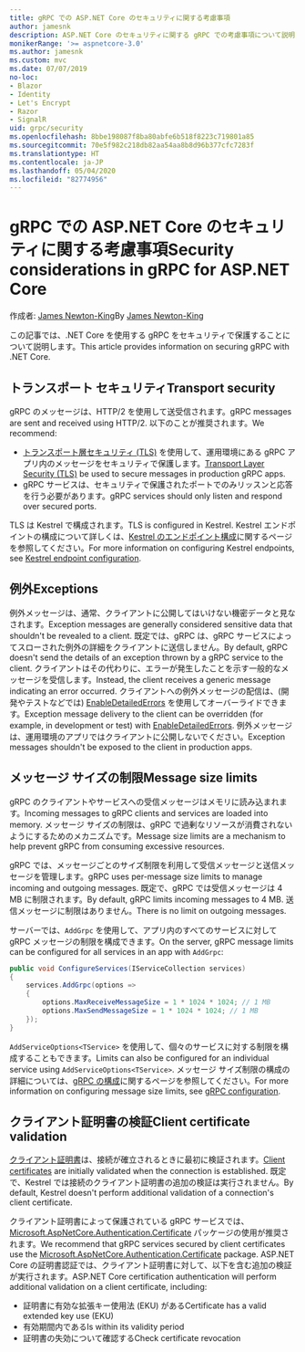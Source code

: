 ```yaml
---
title: gRPC での ASP.NET Core のセキュリティに関する考慮事項
author: jamesnk
description: ASP.NET Core のセキュリティに関する gRPC での考慮事項について説明します。
monikerRange: '>= aspnetcore-3.0'
ms.author: jamesnk
ms.custom: mvc
ms.date: 07/07/2019
no-loc:
- Blazor
- Identity
- Let's Encrypt
- Razor
- SignalR
uid: grpc/security
ms.openlocfilehash: 8bbe198087f8ba80abfe6b518f8223c719801a85
ms.sourcegitcommit: 70e5f982c218db82aa54aa8b8d96b377cfc7283f
ms.translationtype: HT
ms.contentlocale: ja-JP
ms.lasthandoff: 05/04/2020
ms.locfileid: "82774956"
---
```

# <a name="security-considerations-in-grpc-for-aspnet-core"></a><span data-ttu-id="036e3-103">gRPC での ASP.NET Core のセキュリティに関する考慮事項</span><span class="sxs-lookup"><span data-stu-id="036e3-103">Security considerations in gRPC for ASP.NET Core</span></span>

<span data-ttu-id="036e3-104">作成者: [James Newton-King](https://twitter.com/jamesnk)</span><span class="sxs-lookup"><span data-stu-id="036e3-104">By [James Newton-King](https://twitter.com/jamesnk)</span></span>

<span data-ttu-id="036e3-105">この記事では、.NET Core を使用する gRPC をセキュリティで保護することについて説明します。</span><span class="sxs-lookup"><span data-stu-id="036e3-105">This article provides information on securing gRPC with .NET Core.</span></span>

## <a name="transport-security"></a><span data-ttu-id="036e3-106">トランスポート セキュリティ</span><span class="sxs-lookup"><span data-stu-id="036e3-106">Transport security</span></span>

<span data-ttu-id="036e3-107">gRPC のメッセージは、HTTP/2 を使用して送受信されます。</span><span class="sxs-lookup"><span data-stu-id="036e3-107">gRPC messages are sent and received using HTTP/2.</span></span> <span data-ttu-id="036e3-108">以下のことが推奨されます。</span><span class="sxs-lookup"><span data-stu-id="036e3-108">We recommend:</span></span>

* <span data-ttu-id="036e3-109">[トランスポート層セキュリティ (TLS)](https://tools.ietf.org/html/rfc5246) を使用して、運用環境にある gRPC アプリ内のメッセージをセキュリティで保護します。</span><span class="sxs-lookup"><span data-stu-id="036e3-109">[Transport Layer Security (TLS)](https://tools.ietf.org/html/rfc5246) be used to secure messages in production gRPC apps.</span></span>
* <span data-ttu-id="036e3-110">gRPC サービスは、セキュリティで保護されたポートでのみリッスンと応答を行う必要があります。</span><span class="sxs-lookup"><span data-stu-id="036e3-110">gRPC services should only listen and respond over secured ports.</span></span>

<span data-ttu-id="036e3-111">TLS は Kestrel で構成されます。</span><span class="sxs-lookup"><span data-stu-id="036e3-111">TLS is configured in Kestrel.</span></span> <span data-ttu-id="036e3-112">Kestrel エンドポイントの構成について詳しくは、[Kestrel のエンドポイント構成](xref:fundamentals/servers/kestrel#endpoint-configuration)に関するページを参照してください。</span><span class="sxs-lookup"><span data-stu-id="036e3-112">For more information on configuring Kestrel endpoints, see [Kestrel endpoint configuration](xref:fundamentals/servers/kestrel#endpoint-configuration).</span></span>

## <a name="exceptions"></a><span data-ttu-id="036e3-113">例外</span><span class="sxs-lookup"><span data-stu-id="036e3-113">Exceptions</span></span>

<span data-ttu-id="036e3-114">例外メッセージは、通常、クライアントに公開してはいけない機密データと見なされます。</span><span class="sxs-lookup"><span data-stu-id="036e3-114">Exception messages are generally considered sensitive data that shouldn't be revealed to a client.</span></span> <span data-ttu-id="036e3-115">既定では、gRPC は、gRPC サービスによってスローされた例外の詳細をクライアントに送信しません。</span><span class="sxs-lookup"><span data-stu-id="036e3-115">By default, gRPC doesn't send the details of an exception thrown by a gRPC service to the client.</span></span> <span data-ttu-id="036e3-116">クライアントはその代わりに、エラーが発生したことを示す一般的なメッセージを受信します。</span><span class="sxs-lookup"><span data-stu-id="036e3-116">Instead, the client receives a generic message indicating an error occurred.</span></span> <span data-ttu-id="036e3-117">クライアントへの例外メッセージの配信は、(開発やテストなどでは) [EnableDetailedErrors](xref:grpc/configuration#configure-services-options) を使用してオーバーライドできます。</span><span class="sxs-lookup"><span data-stu-id="036e3-117">Exception message delivery to the client can be overridden (for example, in development or test) with [EnableDetailedErrors](xref:grpc/configuration#configure-services-options).</span></span> <span data-ttu-id="036e3-118">例外メッセージは、運用環境のアプリではクライアントに公開しないでください。</span><span class="sxs-lookup"><span data-stu-id="036e3-118">Exception messages shouldn't be exposed to the client in production apps.</span></span>

## <a name="message-size-limits"></a><span data-ttu-id="036e3-119">メッセージ サイズの制限</span><span class="sxs-lookup"><span data-stu-id="036e3-119">Message size limits</span></span>

<span data-ttu-id="036e3-120">gRPC のクライアントやサービスへの受信メッセージはメモリに読み込まれます。</span><span class="sxs-lookup"><span data-stu-id="036e3-120">Incoming messages to gRPC clients and services are loaded into memory.</span></span> <span data-ttu-id="036e3-121">メッセージ サイズの制限は、gRPC で過剰なリソースが消費されないようにするためのメカニズムです。</span><span class="sxs-lookup"><span data-stu-id="036e3-121">Message size limits are a mechanism to help prevent gRPC from consuming excessive resources.</span></span>

<span data-ttu-id="036e3-122">gRPC では、メッセージごとのサイズ制限を利用して受信メッセージと送信メッセージを管理します。</span><span class="sxs-lookup"><span data-stu-id="036e3-122">gRPC uses per-message size limits to manage incoming and outgoing messages.</span></span> <span data-ttu-id="036e3-123">既定で、gRPC では受信メッセージは 4 MB に制限されます。</span><span class="sxs-lookup"><span data-stu-id="036e3-123">By default, gRPC limits incoming messages to 4 MB.</span></span> <span data-ttu-id="036e3-124">送信メッセージに制限はありません。</span><span class="sxs-lookup"><span data-stu-id="036e3-124">There is no limit on outgoing messages.</span></span>

<span data-ttu-id="036e3-125">サーバーでは、`AddGrpc` を使用して、アプリ内のすべてのサービスに対して gRPC メッセージの制限を構成できます。</span><span class="sxs-lookup"><span data-stu-id="036e3-125">On the server, gRPC message limits can be configured for all services in an app with `AddGrpc`:</span></span>

```csharp
public void ConfigureServices(IServiceCollection services)
{
    services.AddGrpc(options =>
    {
        options.MaxReceiveMessageSize = 1 * 1024 * 1024; // 1 MB
        options.MaxSendMessageSize = 1 * 1024 * 1024; // 1 MB
    });
}
```

<span data-ttu-id="036e3-126">`AddServiceOptions<TService>` を使用して、個々のサービスに対する制限を構成することもできます。</span><span class="sxs-lookup"><span data-stu-id="036e3-126">Limits can also be configured for an individual service using `AddServiceOptions<TService>`.</span></span> <span data-ttu-id="036e3-127">メッセージ サイズ制限の構成の詳細については、[gRPC の構成](xref:grpc/configuration)に関するページを参照してください。</span><span class="sxs-lookup"><span data-stu-id="036e3-127">For more information on configuring message size limits, see [gRPC configuration](xref:grpc/configuration).</span></span>

## <a name="client-certificate-validation"></a><span data-ttu-id="036e3-128">クライアント証明書の検証</span><span class="sxs-lookup"><span data-stu-id="036e3-128">Client certificate validation</span></span>

<span data-ttu-id="036e3-129">[クライアント証明書](https://tools.ietf.org/html/rfc5246#section-7.4.4)は、接続が確立されるときに最初に検証されます。</span><span class="sxs-lookup"><span data-stu-id="036e3-129">[Client certificates](https://tools.ietf.org/html/rfc5246#section-7.4.4) are initially validated when the connection is established.</span></span> <span data-ttu-id="036e3-130">既定で、Kestrel では接続のクライアント証明書の追加の検証は実行されません。</span><span class="sxs-lookup"><span data-stu-id="036e3-130">By default, Kestrel doesn't perform additional validation of a connection's client certificate.</span></span>

<span data-ttu-id="036e3-131">クライアント証明書によって保護されている gRPC サービスでは、[Microsoft.AspNetCore.Authentication.Certificate](xref:security/authentication/certauth) パッケージの使用が推奨されます。</span><span class="sxs-lookup"><span data-stu-id="036e3-131">We recommend that gRPC services secured by client certificates use the [Microsoft.AspNetCore.Authentication.Certificate](xref:security/authentication/certauth) package.</span></span> <span data-ttu-id="036e3-132">ASP.NET Core の証明書認証では、クライアント証明書に対して、以下を含む追加の検証が実行されます。</span><span class="sxs-lookup"><span data-stu-id="036e3-132">ASP.NET Core certification authentication will perform additional validation on a client certificate, including:</span></span>

* <span data-ttu-id="036e3-133">証明書に有効な拡張キー使用法 (EKU) がある</span><span class="sxs-lookup"><span data-stu-id="036e3-133">Certificate has a valid extended key use (EKU)</span></span>
* <span data-ttu-id="036e3-134">有効期間内である</span><span class="sxs-lookup"><span data-stu-id="036e3-134">Is within its validity period</span></span>
* <span data-ttu-id="036e3-135">証明書の失効について確認する</span><span class="sxs-lookup"><span data-stu-id="036e3-135">Check certificate revocation</span></span>
